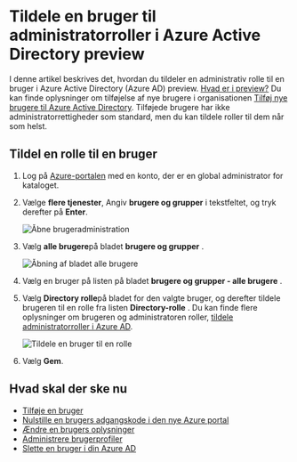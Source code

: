 <properties
    pageTitle="Tildele en bruger til administratorroller i Azure Active Directory preview | Microsoft Azure"
    description="Forklarer, hvordan du kan ændre administrative brugeroplysninger i Azure Active Directory"
    services="active-directory"
    documentationCenter=""
    authors="curtand"
    manager="femila"
    editor=""/>

<tags
    ms.service="active-directory"
    ms.workload="identity"
    ms.tgt_pltfrm="na"
    ms.devlang="na"
    ms.topic="article"
    ms.date="09/12/2016"
    ms.author="curtand"/>

# <a name="assign-a-user-to-administrator-roles-in-azure-active-directory-preview"></a>Tildele en bruger til administratorroller i Azure Active Directory preview

I denne artikel beskrives det, hvordan du tildeler en administrativ rolle til en bruger i Azure Active Directory (Azure AD) preview. [Hvad er i preview?](active-directory-preview-explainer.md) Du kan finde oplysninger om tilføjelse af nye brugere i organisationen [Tilføj nye brugere til Azure Active Directory](active-directory-users-create-azure-portal.md). Tilføjede brugere har ikke administratorrettigheder som standard, men du kan tildele roller til dem når som helst.

## <a name="assign-a-role-to-a-user"></a>Tildel en rolle til en bruger

1.  Log på [Azure-portalen](https://portal.azure.com) med en konto, der er en global administrator for kataloget.

2.  Vælge **flere tjenester**, Angiv **brugere og grupper** i tekstfeltet, og tryk derefter på **Enter**.

    ![Åbne brugeradministration](./media/active-directory-users-assign-role-azure-portal/create-users-user-management.png)

3.  Vælg **alle brugere**på bladet **brugere og grupper** .

    ![Åbning af bladet alle brugere](./media/active-directory-users-assign-role-azure-portal/create-users-open-users-blade.png)

4. Vælg en bruger på listen på bladet **brugere og grupper - alle brugere** .

5. Vælg **Directory rolle**på bladet for den valgte bruger, og derefter tildele brugeren til en rolle fra listen **Directory-rolle** . Du kan finde flere oplysninger om brugeren og administratoren roller, [tildele administratorroller i Azure AD](active-directory-assign-admin-roles.md).

      ![Tildele en bruger til en rolle](./media/active-directory-users-assign-role-azure-portal/create-users-assign-role.png)

6. Vælg **Gem**.


## <a name="whats-next"></a>Hvad skal der ske nu

- [Tilføje en bruger](active-directory-users-create-azure-portal.md)
- [Nulstille en brugers adgangskode i den nye Azure portal](active-directory-users-reset-password-azure-portal.md)
- [Ændre en brugers oplysninger](active-directory-users-work-info-azure-portal.md)
- [Administrere brugerprofiler](active-directory-users-profile-azure-portal.md)
- [Slette en bruger i din Azure AD](active-directory-users-delete-user-azure-portal.md)
